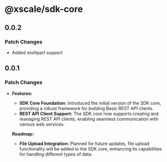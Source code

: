 # @xscale/sdk-core

## 0.0.2

### Patch Changes

- Added multipart support

## 0.0.1

### Patch Changes

- **Features:**

  - **SDK Core Foundation:** Introduced the initial version of the SDK core, providing a robust framework for building Basic REST API clients.
  - **REST API Client Support:** The SDK core now supports creating and managing REST API clients, enabling seamless communication with various web services.

  **Roadmap:**

  - **File Upload Integration:** Planned for future updates, file upload functionality will be added to the SDK core, enhancing its capabilities for handling different types of data.
